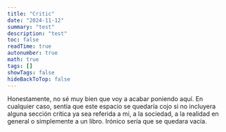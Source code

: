 ```yaml
---
title: "Critic"
date: "2024-11-12"
summary: "test"
description: "test"
toc: false
readTime: true
autonumber: true
math: true
tags: []
showTags: false
hideBackToTop: false
---
```



Honestamente, no sé muy bien que voy a acabar poniendo aquí. En cualquier caso, sentía que este espacio se quedaría cojo si no incluyera alguna sección crítica ya sea referida a mi, a la sociedad, a la realidad en general o simplemente a un libro. Irónico sería que se quedara vacía.